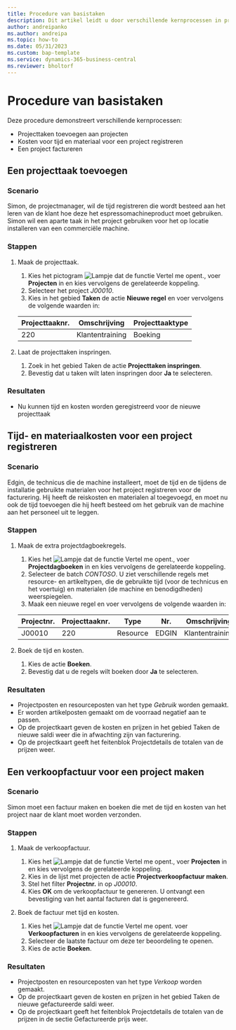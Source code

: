 ```yaml
---
title: Procedure van basistaken
description: Dit artikel leidt u door verschillende kernprocessen in projectmanagement.
author: andreipanko
ms.author: andreipa
ms.topic: how-to
ms.date: 05/31/2023
ms.custom: bap-template
ms.service: dynamics-365-business-central
ms.reviewer: bholtorf
---
```

# <a name="walkthrough-of-basic-jobs"></a>Procedure van basistaken

Deze procedure demonstreert verschillende kernprocessen:

- Projecttaken toevoegen aan projecten
- Kosten voor tijd en materiaal voor een project registreren
- Een project factureren

## <a name="adding-a-project-task"></a>Een projecttaak toevoegen

### <a name="scenario"></a>Scenario

Simon, de projectmanager, wil de tijd registreren die wordt besteed aan het leren van de klant hoe deze het espressomachineproduct moet gebruiken. Simon wil een aparte taak in het project gebruiken voor het op locatie installeren van een commerciële machine.

### <a name="steps"></a>Stappen

1. Maak de projecttaak.

    1. Kies het pictogram ![Lampje dat de functie Vertel me opent.](../../media/ui-search/search_small.png "Vertel me wat u wilt doen"), voer **Projecten** in en kies vervolgens de gerelateerde koppeling.  
    2. Selecteer het project *J00010*.
    3. Kies in het gebied **Taken** de actie **Nieuwe regel** en voer vervolgens de volgende waarden in:
 
    |Projecttaaknr.|Omschrijving|Projecttaaktype|
    |------------|-----------|-------------|  
    |220|Klantentraining|Boeking|

2. Laat de projecttaken inspringen.
   1. Zoek in het gebied Taken de actie **Projecttaken inspringen**.
   2. Bevestig dat u taken wilt laten inspringen door **Ja** te selecteren.

### <a name="results"></a>Resultaten

 - Nu kunnen tijd en kosten worden geregistreerd voor de nieuwe projecttaak

## <a name="record-time-and-material-expenses-to-a-project"></a>Tijd- en materiaalkosten voor een project registreren

### <a name="scenario-1"></a>Scenario

Edgin, de technicus die de machine installeert, moet de tijd en de tijdens de installatie gebruikte materialen voor het project registreren voor de facturering. Hij heeft de reiskosten en materialen al toegevoegd, en moet nu ook de tijd toevoegen die hij heeft besteed om het gebruik van de machine aan het personeel uit te leggen.

### <a name="steps-1"></a>Stappen

1. Maak de extra projectdagboekregels.

    1. Kies het ![Lampje dat de functie Vertel me opent.](../../media/ui-search/search_small.png "Vertel me wat u wilt doen"), voer **Projectdagboeken** in en kies vervolgens de gerelateerde koppeling.  
    2. Selecteer de batch *CONTOSO*. U ziet verschillende regels met resource- en artikeltypen, die de gebruikte tijd (voor de technicus en het voertuig) en materialen (de machine en benodigdheden) weerspiegelen.
    3. Maak een nieuwe regel en voer vervolgens de volgende waarden in:
 
    |Projectnr.|Projecttaaknr.|Type|Nr.|Omschrijving|Hoeveelheid|
    |-------|------------|----|---|-----------|--------|  
    |J00010|220|Resource|EDGIN|Klantentraining|1|

2. Boek de tijd en kosten.
   1. Kies de actie **Boeken**.
   2. Bevestig dat u de regels wilt boeken door **Ja** te selecteren.

### <a name="results-1"></a>Resultaten

- Projectposten en resourceposten van het type *Gebruik* worden gemaakt.
- Er worden artikelposten gemaakt om de voorraad negatief aan te passen.
- Op de projectkaart geven de kosten en prijzen in het gebied Taken de nieuwe saldi weer die in afwachting zijn van facturering.
- Op de projectkaart geeft het feitenblok Projectdetails de totalen van de prijzen weer.

## <a name="creating-a-sales-invoice-for-a-project"></a>Een verkoopfactuur voor een project maken

### <a name="scenario-2"></a>Scenario

Simon moet een factuur maken en boeken die met de tijd en kosten van het project naar de klant moet worden verzonden.

### <a name="steps-2"></a>Stappen

1. Maak de verkoopfactuur.

    1. Kies het ![Lampje dat de functie Vertel me opent.](../../media/ui-search/search_small.png "Vertel me wat u wilt doen"), voer **Projecten** in en kies vervolgens de gerelateerde koppeling.  
    2. Kies in de lijst met projecten de actie **Projectverkoopfactuur maken**.
    3. Stel het filter **Projectnr.** in op *J00010*.
    4. Kies **OK** om de verkoopfactuur te genereren. U ontvangt een bevestiging van het aantal facturen dat is gegenereerd.

2. Boek de factuur met tijd en kosten.

   1. Kies het ![Lampje dat de functie Vertel me opent.](../../media/ui-search/search_small.png "Vertel me wat u wilt doen") voer **Verkoopfacturen** in en kies vervolgens de gerelateerde koppeling.  
   2. Selecteer de laatste factuur om deze ter beoordeling te openen.
   3. Kies de actie **Boeken**.

### <a name="results-2"></a>Resultaten

- Projectposten en resourceposten van het type *Verkoop* worden gemaakt.
- Op de projectkaart geven de kosten en prijzen in het gebied Taken de nieuwe gefactureerde saldi weer.
- Op de projectkaart geeft het feitenblok Projectdetails de totalen van de prijzen in de sectie Gefactureerde prijs weer.
